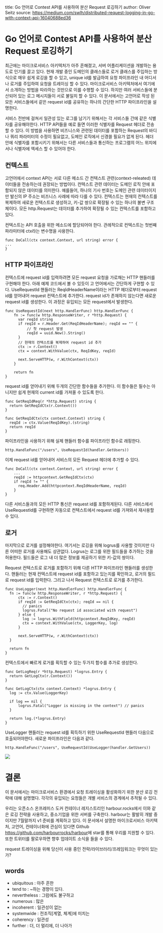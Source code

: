 title: Go 언어로 Contest API를 사용하여 분산 Request 로깅하기
author: Oliver Seitz
source: https://medium.com/swlh/distributed-request-logging-in-go-with-context-api-16040688ed36

# Go 언어로 Contest API를 사용하여 분산 Request 로깅하기

최근에는 마이크로서비스 아키텍처가 아주 흔해졌고, 서버 어플리케이션을 개발하는 용도로 인기를 끌고 있다. 현재 개발 중인 도메인의 클래스들로 로거 클래스를 주입하는 방식으로 매우 쉽게 로깅을 할 수 있고, unique id를 발급하여 요청 파이프라인 내 어디서나 로거를 주입하여 요청을 트레이싱 할 수 있다. 마이크로서비스 아키텍처에서 여기에서 소개하는 방법을 따라하는 것만으로 이를 수행할 수 있다. 하지만 여러 서비스들에 분산되어 있는 로그 메시지들이 서로 불일치 할 수 있다.  이 문서에서는 고언어로 작성 된 모든 서비스들에서 같은 request id를 공유하는 하나의 간단한 HTTP 파이프라인을 설명한다. 

서비스 전반에 걸쳐서 일관성 있는 로그를 남기기 위해서는 각 서비스들 간에 같은 식별자를 공유해야한다. HTTP API들을 예로 들면 이러한 식별자를 Request 헤더로 전송할 수 있다. 이 방법을 사용하면 비즈니스와 관련된 데이터를 포함하는 Request의 바디나 쿼리 파라미터의 수정이 필요없고, 도메인 로직에서 신경쓸 필요가 없게 된다. 헤더 안에 식별자를 포함시키기 위해서는 다른 서비스들과 통신하는 프로그램의 어느 위치에서나 식별자에 엑세스 할 수 있어야 한다.

## 컨텍스트

고언어에서 context API는 서로 다른 메소드 간 컨텍스트 관련(context-releated) 데이터들을 전송하는데 권장되는 방법이다.  컨텍스트 관련 데이터는 도메인 로직 안에 포함되지 않은 데이터를 의미한다. 예를들어, 하나의 기사 번호는 도메인 관련 데이터이지만 발신의 IP 주소는 비즈니스 사례에 따라 다를 수 있다. 컨텍스트는 현재의 컨텍스트를 복제하여 새로운 컨텍스트로 생성하고, 키-값 쌍으로 확장될 수 있는 하나의 불변 구조체이다. 모든 http.Request는 데이터를 추가하여 확장될 수 있는 컨텍스트를 포함하고 있다. 

컨텍스트는 API 호출을 위한 메소드에 할당되어야 한다. 관례적으로 컨텍스트는 첫번째 파라미터에 ctx라는 변수명을 사용한다.

    func DoCall(ctx context.Context, url string) error {
    ...
    }


## HTTP 파이프라인

컨텍스트에 request id를 입력하려면 모든 request 요청을 가로채는 HTTP 핸들러를 구현해야 한다. 아래 예제 코드에서 볼 수 있듯이 고 언어에서는 간단하게 구현할 수 있다. UseRequestId 핸들러는 ReqIdHeaderName이라는 HTTP 헤더로부터 request id를 얻어내어 request 컨텍스트에 추가한다. request id가 존재하지 않는다면 새로운 request id를 생성한다. 이 과정은 유입되는 모든 request에서 발생한다.

    func UseRequestId(next http.HandlerFunc) http.HandlerFunc {
        fn := func(w http.ResponseWriter, r *http.Request) {
          var reqId string
          if reqId = r.Header.Get(ReqIdHeaderName); reqId == "" {
              // 첫 request 발생
              reqId = uuid.New().String()
          }
          // 현재의 컨텍스트를 복제하여 request id 추가
          ctx := r.Context()
          ctx = context.WithValue(ctx, ReqIdKey, reqId)

          next.ServeHTTP(w, r.WithContext(ctx))
        }

        return fn
    }

request id를 얻어내기 위해 두개의 간단한 함수들을 추가한다. 이 함수들은 필수는 아니지만 쉽게 현재의 current id를 가져올 수 있도록 한다.

    func GetReqIdReq(r *http.Request) string {
      return GetReqIdCtx(r.Context())
    }

    func GetReqIdCtx(ctx context.Context) string {
      reqId := ctx.Value(ReqIdKey).(string)
      return reqId
    }

파이프라인을 사용하기 위해 실제 핸들러 함수를 파이프라인 함수로 래핑한다.

    http.HandleFunc("/users", UseRequestId(handler.GetUsers))

이제 request id를 얻어내어 서비스의 모든 Request 헤더에 추가할 수 있다.

    func DoCall(ctx context.Context, url string) error {
        ...
        reqId := httpcontext.GetReqIdCtx(ctx)
        if reqId != "" {
          req.Header.Add(httpcontext.ReqIdHeaderName, reqId)
        }
    }

다른 서비스들과의 모든 HTTP 통신은 request id를 포함하게된다. 다른 서비스에서 UseRequestId를 구현하면 자동으로 컨텍스트에서 request id를 가져와서 재사용할 수 있다.

## 로거

마지막으로 로거를 설정해야한다. 여기서는 로깅을 위해 logrus를 사용할 것이지만 다른 어떠한 로거를 사용해도 상관없다. Logrus는 로그를 위한 필드들을 추가하는 것을 허용한다. 필드들은 로그 내 더 많은 정보를 제공하기 위한 키-값의 쌍이다.

Request 컨텍스트로 로거를 포함하기 위해 다른 HTTP 파이프라인 핸들러를 생성한다. 핸들러는 현재 컨텍스트에 request id를 포함하고 있는지를 확인하고, 로거의 필드로 request id를 입력한다. 그리고 나서 Request 컨텍스트로 로거를 추가한다. 

    func UseLogger(next http.HandlerFunc) http.HandlerFunc {
      fn := func(w http.ResponseWriter, r *http.Request) {
          ctx := r.Context()
          if reqId := GetReqIdCtx(ctx); reqId == nil {
            // panics
            logrus.Fatal("No request id associated with request")
          } else {
            log := logrus.WithField(httpcontext.ReqIdKey, reqId)
            ctx = context.WithValue(ctx, LoggerKey, log)
          }

          next.ServeHTTP(w, r.WithContext(ctx))
      }

      return fn
    }

컨텍스트에서 빠르게 로거를 획득할 수 있는 두가지 함수를 추가로 생성한다.

    func GetLogReq(r *http.Request) *logrus.Entry {
      return GetLogCtx(r.Context())
    }

    func GetLogCtx(ctx context.Context) *logrus.Entry {
      log := ctx.Value(LoggerKey)

      if log == nil {
          logrus.Fatal("Logger is missing in the context") // panics
      }

      return log.(*logrus.Entry)
    }

UseLogger 핸들러는 request id를 획득하기 위한 UseRequestId 핸들러 다음으로 호출되어야한다. 새로운 파이프라인은 다음과 같다.

    http.HandleFunc("/users", UseRequestId(UseLogger(handler.GetUsers))

![](https://miro.medium.com/max/1400/1*rgKf-_W7zQx2DkwcAiAkJw.png)

# 결론

이 문서에서는 마이크로서비스 환경에서 요청 트레이싱을 활성화하기 위한 분산 로깅 전략에 대해 설명했다. 각각의 유입되는 요청들은 개별 서비스의 경계에서 추적될 수 있다. 

우리는 오픈소스 온프레미스 도커 컨테이너 레지스트리인 harbour.rocks에서 이와 같은 로깅 전략을 사용하고, 중소기업을 위한 서버를 구축한다. harbour는 활발히 개발 중이지만 7월말까지 v1 준비를 계획하고 있다. 이 문서에서 설명한 마이크로서비스 아키텍처, 고언어, 컨테이너화에 관심이 있다면 Github <https://github.com/harbourrocks/harbour>에 star를 통해 우리를 지원할 수 있다. 또한 트위터를 팔로우하면 향후 업데이트 소식을 들을 수 있다.

request 트레이싱을 위해 당신이 사용 중인 전략/라이브러리/프레임워크는 무엇이 있는가?


## words

* ubiquitous  : 아주 흔한
* tend to : ~하는 경향이 있다.
* nevertheless : 그럼에도 불구하고
* numerous : 많은
* incoherent : 일관성이 없는
* systemwide : 전조직[계열, 체계]에 미치는
* coherency : 일관성
* further : 더, 더 멀리에, 더 나아가